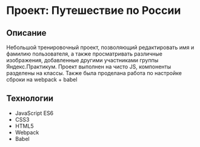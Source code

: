 # Проект: Путешествие по России

## Описание

Небольшой тренировочный проект, позволяющий редактировать имя и фамилию пользователя, а также просматривать различные изображения, добавленные другими участниками группы Яндекс.Практикум. Проект выполнен на чисто JS, компоненты разделены на классы. Также была проделана работа по настройке сброки на webpack + babel

## Технологии
- JavaScript ES6
- CSS3
- HTML5
- Webpack
- Babel
